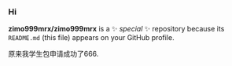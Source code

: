### Hi

**zimo999mrx/zimo999mrx** is a ✨ _special_ ✨ repository because its `README.md` (this file) appears on your GitHub profile.

原来我学生包申请成功了666.
